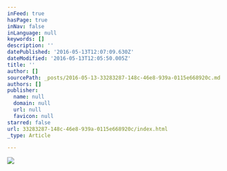```yaml
---
inFeed: true
hasPage: true
inNav: false
inLanguage: null
keywords: []
description: ''
datePublished: '2016-05-13T12:07:09.630Z'
dateModified: '2016-05-13T12:05:50.005Z'
title: ''
author: []
sourcePath: _posts/2016-05-13-33283287-148c-46e8-939a-0115e668920c.md
authors: []
publisher:
  name: null
  domain: null
  url: null
  favicon: null
starred: false
url: 33283287-148c-46e8-939a-0115e668920c/index.html
_type: Article

---
```

![](https://the-grid-user-content.s3-us-west-2.amazonaws.com/1d7cdc40-62ae-486d-8d51-428d33e31174.jpg)